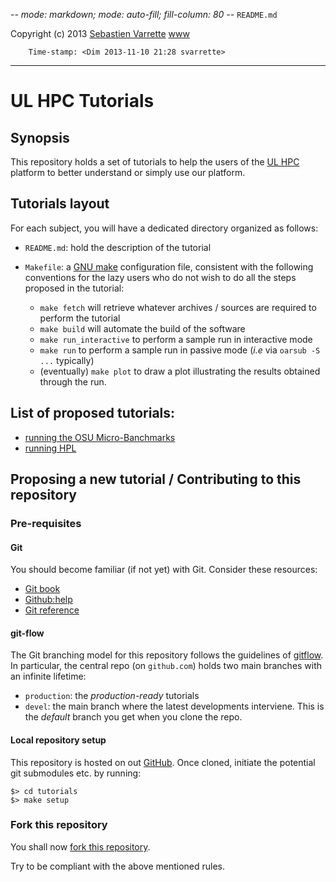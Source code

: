 -*- mode: markdown; mode: auto-fill; fill-column: 80 -*-
`README.md`

Copyright (c) 2013 [Sebastien Varrette](mailto:<Sebastien.Varrette@uni.lu>) [www](http://varrette.gforge.uni.lu)

        Time-stamp: <Dim 2013-11-10 21:28 svarrette>

-------------------

# UL HPC Tutorials 

## Synopsis

This repository holds a set of tutorials to help the users of the
[UL HPC](https://hpc.uni.lu) platform to better understand or simply use our
platform. 

## Tutorials layout

For each subject, you will have a dedicated directory organized as follows:

* `README.md`: hold the description of the tutorial
* `Makefile`: a [GNU make](http://www.gnu.org/software/make/) configuration
  file, consistent with the following conventions for the lazy users who do not
  wish to do all the steps proposed in the tutorial: 
  
  * `make fetch` will retrieve whatever archives / sources are required to
    perform the tutorial
  * `make build` will automate the build of the software
  * `make run_interactive` to perform a sample run in interactive mode
  * `make run` to perform a sample run in passive mode (_i.e_  via `oarsub -S
    ...` typically)
  * (eventually) `make plot` to draw a plot illustrating the results obtained
    through the run.

## List of proposed tutorials:

* [running the OSU Micro-Banchmarks](https://github.com/ULHPC/tutorials/tree/devel/advanced/OSU_MicroBenchmarks)
* [running HPL](https://github.com/ULHPC/tutorials/tree/devel/advanced/HPL)


## Proposing a new tutorial / Contributing to this repository 

### Pre-requisites

#### Git

You should become familiar (if not yet) with Git. Consider these resources:

* [Git book](http://book.git-scm.com/index.html)
* [Github:help](http://help.github.com/mac-set-up-git/)
* [Git reference](http://gitref.org/)

#### git-flow

The Git branching model for this repository follows the guidelines of [gitflow](http://nvie.com/posts/a-successful-git-branching-model/).
In particular, the central repo (on `github.com`) holds two main branches with an infinite lifetime:

* `production`: the *production-ready* tutorials
* `devel`: the main branch where the latest developments interviene. This is the
  *default* branch you get when you clone the repo. 

#### Local repository setup

This repository is hosted on out [GitHub](https://github.com/ULHPC/tutorials).
Once cloned, initiate the potential git submodules etc. by running: 

    $> cd tutorials
    $> make setup

### Fork this repository

You shall now
[fork this repository](https://help.github.com/articles/fork-a-repo). 

Try to be compliant with the above mentioned rules.
